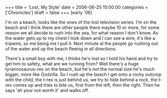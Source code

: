 +++
title = 'Lost, My Style'
date = 2006-06-25 15:00:00
categories = ['Chronicles']
draft = false
+++
[early '06]
 
I'm on a beach, looks like the ones of the lost television series. I'm on the beach and I think there are other people there maybe 10 or more, for some reason we all decide to rush into the sea, for what reason I don't know. As the water gets up to my chest I look down and I can see a wire, it's like a tripwire, so me being me I pull it. Next minute al the people go rushing out of the water and up the beach fleeing in all directions. 

There's a small boy with me, I thinks he's lost so I hold his hand and try to get him to safety, what are we running from? Well there's a huge tyrannosaurus-rex on the beach, but he's not the normal size he's much bigger, more like Godzilla. So I rush up the beach I get onto a rocky outcrop with the child, the t-rex is just behind us, we try to hide behind a rock, the t-rex comes up and tries to bite us, first from the left, then the right. 
Then he says 'ah your not worth it' and walks off. 
